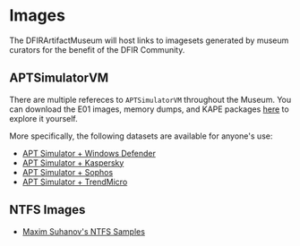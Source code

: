 # Images

The DFIRArtifactMuseum will host links to imagesets generated by museum curators for the benefit of the DFIR Community.

## APTSimulatorVM

There are multiple refereces to `APTSimulatorVM` throughout the Museum. You can download the E01 images, memory dumps, and KAPE packages [here](https://www.mediafire.com/folder/6b1s3o9l3zhp3/APTSimulatorVM) to explore it yourself. 

More specifically, the following datasets are available for anyone's use:

* [APT Simulator + Windows Defender](https://www.mediafire.com/folder/k93flelcz45b2/WindowsDefender)
* [APT Simulator + Kaspersky](https://www.mediafire.com/folder/a4ifcllcb901h/Kaspersky)
* [APT Simulator + Sophos](https://www.mediafire.com/folder/f15he9jnle07y/Sophos)
* [APT Simulator + TrendMicro](https://www.mediafire.com/folder/vyexnx2jxiubr/TrendMicro)

## NTFS Images

* [Maxim Suhanov's NTFS Samples](https://github.com/msuhanov/ntfs-samples)
